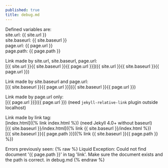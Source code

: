 ```yaml
---
published: true
title: debug.md
---
```


Defined variables are:  
site.url: <span class="code">{{ site.url }}</span>  
site.baseurl: <span class="code">{{ site.baseurl }}</span>  
page.url: <span class="code">{{ page.url }}</span>  
page.path: <span class="code">{{ page.path }}</span>  

Link made by site.url, site.baseurl, page.url:  
[{{ site.url }}{{ site.baseurl }}{{ page.url }}]({{ site.url }}{{ site.baseurl }}{{ page.url }})  

Link made by site.baseurl and page.url:  
[{{ site.baseurl }}{{ page.url }}]({{ site.baseurl }}{{ page.url }})  

Link made by page.url only:  
[{{ page.url }}]({{ page.url }}) (need `jekyll-relative-link`
plugin outside localhost)

Link made by link tag:  
[index.html]({% link index.html %}) (need Jekyll 4.0+ without baseurl)  
[{{ site.baseurl }}/index.html]({% link {{ site.baseurl }}/index.html %})  
[{{ site.baseurl }}{{ page.path }}]({% link {{ site.baseurl }}{{ page.path }} %})

Errors previously seen:
{% raw %}
    Liquid Exception: Could not find document '{{ page.path }}' in tag 'link'. Make sure the document exists and the path is correct. in debug.md
{% endraw %}
